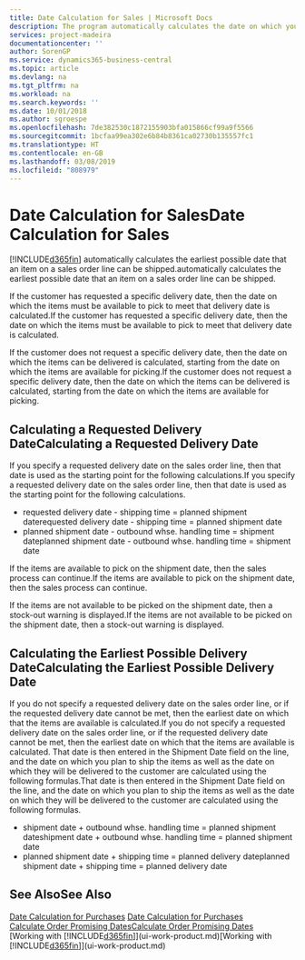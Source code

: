 ```yaml
---
title: Date Calculation for Sales | Microsoft Docs
description: The program automatically calculates the date on which you must order an item to have it in inventory on a certain date. This is the date on which you can expect items ordered on a particular date to be available for picking.
services: project-madeira
documentationcenter: ''
author: SorenGP
ms.service: dynamics365-business-central
ms.topic: article
ms.devlang: na
ms.tgt_pltfrm: na
ms.workload: na
ms.search.keywords: ''
ms.date: 10/01/2018
ms.author: sgroespe
ms.openlocfilehash: 7de382530c1872155903bfa015866cf99a9f5566
ms.sourcegitcommit: 1bcfaa99ea302e6b84b8361ca02730b135557fc1
ms.translationtype: HT
ms.contentlocale: en-GB
ms.lasthandoff: 03/08/2019
ms.locfileid: "808979"
---
```

# <a name="date-calculation-for-sales"></a><span data-ttu-id="0ef3f-104">Date Calculation for Sales</span><span class="sxs-lookup"><span data-stu-id="0ef3f-104">Date Calculation for Sales</span></span>
[!INCLUDE[d365fin](includes/d365fin_md.md)] <span data-ttu-id="0ef3f-105">automatically calculates the earliest possible date that an item on a sales order line can be shipped.</span><span class="sxs-lookup"><span data-stu-id="0ef3f-105">automatically calculates the earliest possible date that an item on a sales order line can be shipped.</span></span>

<span data-ttu-id="0ef3f-106">If the customer has requested a specific delivery date, then the date on which the items must be available to pick to meet that delivery date is calculated.</span><span class="sxs-lookup"><span data-stu-id="0ef3f-106">If the customer has requested a specific delivery date, then the date on which the items must be available to pick to meet that delivery date is calculated.</span></span>

<span data-ttu-id="0ef3f-107">If the customer does not request a specific delivery date, then the date on which the items can be delivered is calculated, starting from the date on which the items are available for picking.</span><span class="sxs-lookup"><span data-stu-id="0ef3f-107">If the customer does not request a specific delivery date, then the date on which the items can be delivered is calculated, starting from the date on which the items are available for picking.</span></span>

## <a name="calculating-a-requested-delivery-date"></a><span data-ttu-id="0ef3f-108">Calculating a Requested Delivery Date</span><span class="sxs-lookup"><span data-stu-id="0ef3f-108">Calculating a Requested Delivery Date</span></span>
<span data-ttu-id="0ef3f-109">If you specify a requested delivery date on the sales order line, then that date is used as the starting point for the following calculations.</span><span class="sxs-lookup"><span data-stu-id="0ef3f-109">If you specify a requested delivery date on the sales order line, then that date is used as the starting point for the following calculations.</span></span>

- <span data-ttu-id="0ef3f-110">requested delivery date - shipping time = planned shipment date</span><span class="sxs-lookup"><span data-stu-id="0ef3f-110">requested delivery date - shipping time = planned shipment date</span></span>
- <span data-ttu-id="0ef3f-111">planned shipment date - outbound whse. handling time = shipment date</span><span class="sxs-lookup"><span data-stu-id="0ef3f-111">planned shipment date - outbound whse. handling time = shipment date</span></span>

<span data-ttu-id="0ef3f-112">If the items are available to pick on the shipment date, then the sales process can continue.</span><span class="sxs-lookup"><span data-stu-id="0ef3f-112">If the items are available to pick on the shipment date, then the sales process can continue.</span></span>

<span data-ttu-id="0ef3f-113">If the items are not available to be picked on the shipment date, then a stock-out warning is displayed.</span><span class="sxs-lookup"><span data-stu-id="0ef3f-113">If the items are not available to be picked on the shipment date, then a stock-out warning is displayed.</span></span>

## <a name="calculating-the-earliest-possible-delivery-date"></a><span data-ttu-id="0ef3f-114">Calculating the Earliest Possible Delivery Date</span><span class="sxs-lookup"><span data-stu-id="0ef3f-114">Calculating the Earliest Possible Delivery Date</span></span>
<span data-ttu-id="0ef3f-115">If you do not specify a requested delivery date on the sales order line, or if the requested delivery date cannot be met, then the earliest date on which that the items are available is calculated.</span><span class="sxs-lookup"><span data-stu-id="0ef3f-115">If you do not specify a requested delivery date on the sales order line, or if the requested delivery date cannot be met, then the earliest date on which that the items are available is calculated.</span></span> <span data-ttu-id="0ef3f-116">That date is then entered in the Shipment Date field on the line, and the date on which you plan to ship the items as well as the date on which they will be delivered to the customer are calculated using the following formulas.</span><span class="sxs-lookup"><span data-stu-id="0ef3f-116">That date is then entered in the Shipment Date field on the line, and the date on which you plan to ship the items as well as the date on which they will be delivered to the customer are calculated using the following formulas.</span></span>

- <span data-ttu-id="0ef3f-117">shipment date + outbound whse. handling time = planned shipment date</span><span class="sxs-lookup"><span data-stu-id="0ef3f-117">shipment date + outbound whse. handling time = planned shipment date</span></span>
- <span data-ttu-id="0ef3f-118">planned shipment date + shipping time = planned delivery date</span><span class="sxs-lookup"><span data-stu-id="0ef3f-118">planned shipment date + shipping time = planned delivery date</span></span>


## <a name="see-also"></a><span data-ttu-id="0ef3f-119">See Also</span><span class="sxs-lookup"><span data-stu-id="0ef3f-119">See Also</span></span>  
 <span data-ttu-id="0ef3f-120">[Date Calculation for Purchases](purchasing-date-calculation-for-purchases.md) </span><span class="sxs-lookup"><span data-stu-id="0ef3f-120">[Date Calculation for Purchases](purchasing-date-calculation-for-purchases.md) </span></span>  
 [<span data-ttu-id="0ef3f-121">Calculate Order Promising Dates</span><span class="sxs-lookup"><span data-stu-id="0ef3f-121">Calculate Order Promising Dates</span></span>](sales-how-to-calculate-order-promising-dates.md)  
 <span data-ttu-id="0ef3f-122">[Working with [!INCLUDE[d365fin](includes/d365fin_md.md)]](ui-work-product.md)</span><span class="sxs-lookup"><span data-stu-id="0ef3f-122">[Working with [!INCLUDE[d365fin](includes/d365fin_md.md)]](ui-work-product.md)</span></span>
